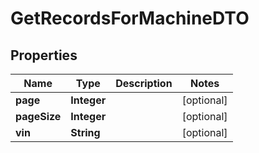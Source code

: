 
# GetRecordsForMachineDTO

## Properties
Name | Type | Description | Notes
------------ | ------------- | ------------- | -------------
**page** | **Integer** |  |  [optional]
**pageSize** | **Integer** |  |  [optional]
**vin** | **String** |  |  [optional]



